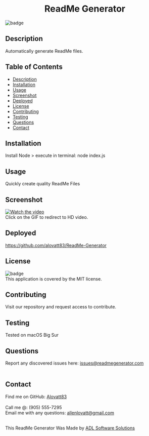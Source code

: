 
<h1 align="center">ReadMe Generator</h1>
  
![badge](https://img.shields.io/badge/license-MIT-orange)<br />

## Description
Automatically generate ReadMe files.

## Table of Contents
- [Description](#description)
- [Installation](#installation)
- [Usage](#usage)
- [Screenshot](#screenshot)
- [Deployed](#deployed)
- [License](#license)
- [Contributing](#contributing)
- [Testing](#testing)
- [Questions](#questions)
- [Contact](#contact)

## Installation
Install Node > execute in terminal: node index.js

## Usage
Quickly create quality ReadMe Files

## Screenshot
[![Watch the video](https://media.giphy.com/media/b13zVNTKH1bdV5vTfZ/giphy.gif)](https://youtu.be/WBVYaun3JnU)<br />
Click on the GIF to redirect to HD video.


## Deployed
https://github.com/alovatt83/ReadMe-Generator 

## License
![badge](https://img.shields.io/badge/license-MIT-orange)
<br />
This application is covered by the MIT license. 

## Contributing
Visit our repository and request access to contribute.

## Testing
Tested on macOS Big Sur

## Questions
Report any discovered issues here: issues@readmegenerator.com<br />
<br />

## Contact
Find me on GitHub: [Alovatt83](https://github.com/Alovatt83)<br />
<br />
Call me @: (905) 555-7295
<br />
Email me with any questions: allenlovatt@gmail.com<br /><br />

This ReadMe Generator Was Made by [ADL Software Solutions](https://github.com/alovatt83/ReadMe-Generator)
